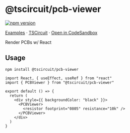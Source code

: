 # @tscircuit/pcb-viewer

[![npm version](https://badge.fury.io/js/@tscircuit%2Fpcb-viewer.svg)](https://badge.fury.io/js/@tscircuit%2Fpcb-viewer)

[Examples](https://pcb-viewer.vercel.app/) &middot; [TSCircuit](https://tscircuit.com) &middot; [Open in CodeSandbox](https://codesandbox.io/p/github/tscircuit/pcb-viewer)

Render PCBs w/ React

## Usage

```
npm install @tscircuit/pcb-viewer
```

```tsx
import React, { useEffect, useRef } from "react"
import { PCBViewer } from "@tscircuit/pcb-viewer"

export default () => {
  return (
    <div style={{ backgroundColor: "black" }}>
      <PCBViewer>
        <resistor footprint="0805" resistance="10k" />
      </PCBViewer>
    </div>
  )
}
```
